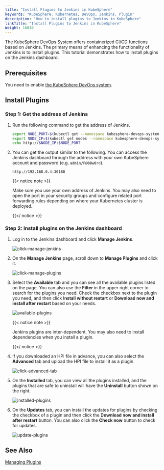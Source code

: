 ```yaml
---
title: "Install Plugins to Jenkins in KubeSphere"
keywords: "KubeSphere, Kubernetes, DevOps, Jenkins, Plugin"
description: "How to install plugins to Jenkins in KubeSphere"
linkTitle: "Install Plugins to Jenkins in KubeSphere"
Weight: 16810
---
```


The KubeSphere DevOps System offers containerized CI/CD functions based on Jenkins. The primary means of enhancing the functionality of Jenkins is to install plugins. This tutorial demonstrates how to install plugins on the Jenkins dashboard.

## Prerequisites

You need to enable [the KubeSphere DevOps system](../../../pluggable-components/devops/).

## Install Plugins

### Step 1: Get the address of Jenkins

1. Run the following command to get the address of Jenkins.

   ```bash
   export NODE_PORT=$(kubectl get --namespace kubesphere-devops-system -o jsonpath="{.spec.ports[0].nodePort}" services ks-jenkins)
   export NODE_IP=$(kubectl get nodes --namespace kubesphere-devops-system -o jsonpath="{.items[0].status.addresses[0].address}")
   echo http://$NODE_IP:$NODE_PORT
   ```

2. You can get the output similar to the following. You can access the Jenkins dashboard through the address with your own KubeSphere account and password (e.g. `admin/P@88w0rd`).

   ```
   http://192.168.0.4:30180
   ```

   {{< notice note >}}

   Make sure you use your own address of Jenkins. You may also need to open the port in your security groups and configure related port forwarding rules depending on where your Kubernetes cluster is deployed.

   {{</ notice >}}

### Step 2: Install plugins on the Jenkins dashboard

1. Log in to the Jenkins dashboard and click **Manage Jenkins**.

   ![click-manage-jenkins](/images/docs/faq/devops/install-plugins-to-jenkins/click-manage-jenkins.png)

2. On the **Manage Jenkins** page, scroll down to **Manage Plugins** and click it.

   ![click-manage-plugins](/images/docs/faq/devops/install-plugins-to-jenkins/click-manage-plugins.png)

3. Select the **Available** tab and you can see all the available plugins listed on the page. You can also use the **Filter** in the upper right corner to search for the plugins you need. Check the checkbox next to the plugin you need, and then click **Install without restart** or **Download now and install after restart** based on your needs.

   ![available-plugins](/images/docs/faq/devops/install-plugins-to-jenkins/available-plugins.png)

   {{< notice note >}}

   Jenkins plugins are inter-dependent. You may also need to install dependencies when you install a plugin.

   {{</ notice >}}

4. If you downloaded an HPI file in advance, you can also select the **Advanced** tab and upload the HPI file to install it as a plugin.

   ![click-advanced-tab](/images/docs/faq/devops/install-plugins-to-jenkins/click-advanced-tab.png)

5. On the **Installed** tab, you can view all the plugins installed, and the plugins that are safe to uninstall will have the **Uninstall** button shown on the right.

   ![installed-plugins](/images/docs/faq/devops/install-plugins-to-jenkins/installed-plugins.png)

6. On the **Updates** tab, you can install the updates for plugins by checking the checkbox of a plugin and then click the **Download now and install after restart** button. You can also click the **Check now** button to check for updates.

   ![update-plugins](/images/docs/faq/devops/install-plugins-to-jenkins/update-plugins.png)

## See Also

[Managing Plugins](https://www.jenkins.io/doc/book/managing/plugins/)